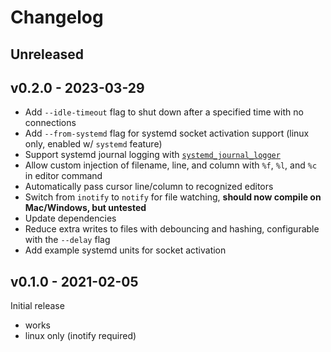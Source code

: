 # Changelog

## Unreleased

## v0.2.0 - 2023-03-29
- Add `--idle-timeout` flag to shut down after a specified time with no connections
- Add `--from-systemd` flag for systemd socket activation support (linux only, enabled w/ `systemd` feature)
- Support systemd journal logging with [`systemd_journal_logger`](https://docs.rs/systemd-journal-logger)
- Allow custom injection of filename, line, and column with `%f`, `%l`, and `%c` in editor command
- Automatically pass cursor line/column to recognized editors
- Switch from `inotify` to `notify` for file watching, **should now compile on Mac/Windows, but untested**
- Update dependencies
- Reduce extra writes to files with debouncing and hashing, configurable with the `--delay` flag
- Add example systemd units for socket activation

## v0.1.0 - 2021-02-05

Initial release
- works
- linux only (inotify required)
